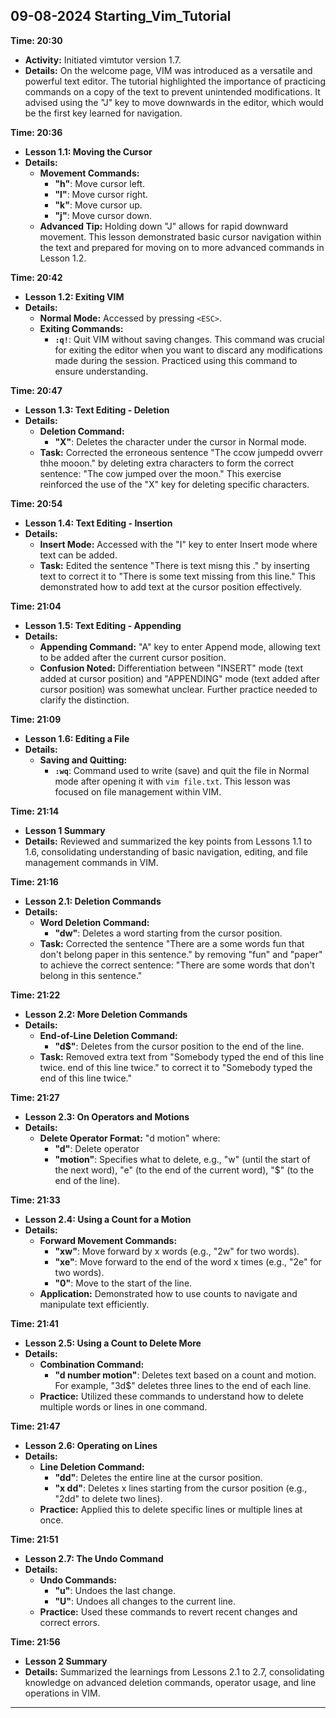 ## 09-08-2024 Starting_Vim_Tutorial
**Time: 20:30**
- **Activity:** Initiated vimtutor version 1.7.
- **Details:** On the welcome page, VIM was introduced as a versatile and powerful text editor. The tutorial highlighted the importance of practicing commands on a copy of the text to prevent unintended modifications. It advised using the "J" key to move downwards in the editor, which would be the first key learned for navigation.

**Time: 20:36**
- **Lesson 1.1: Moving the Cursor**
- **Details:**
  - **Movement Commands:**
    - **"h"**: Move cursor left.
    - **"l"**: Move cursor right.
    - **"k"**: Move cursor up.
    - **"j"**: Move cursor down.
  - **Advanced Tip:** Holding down "J" allows for rapid downward movement. This lesson demonstrated basic cursor navigation within the text and prepared for moving on to more advanced commands in Lesson 1.2.

**Time: 20:42**
- **Lesson 1.2: Exiting VIM**
- **Details:**
  - **Normal Mode:** Accessed by pressing `<ESC>`.
  - **Exiting Commands:**
    - **`:q!`**: Quit VIM without saving changes. This command was crucial for exiting the editor when you want to discard any modifications made during the session. Practiced using this command to ensure understanding.

**Time: 20:47**
- **Lesson 1.3: Text Editing - Deletion**
- **Details:**
  - **Deletion Command:**
    - **"X"**: Deletes the character under the cursor in Normal mode.
  - **Task:** Corrected the erroneous sentence "The ccow jumpedd ovverr thhe mooon." by deleting extra characters to form the correct sentence: "The cow jumped over the moon." This exercise reinforced the use of the "X" key for deleting specific characters.

**Time: 20:54**
- **Lesson 1.4: Text Editing - Insertion**
- **Details:**
  - **Insert Mode:** Accessed with the "I" key to enter Insert mode where text can be added.
  - **Task:** Edited the sentence "There is text misng this ." by inserting text to correct it to "There is some text missing from this line." This demonstrated how to add text at the cursor position effectively.

**Time: 21:04**
- **Lesson 1.5: Text Editing - Appending**
- **Details:**
  - **Appending Command:** "A" key to enter Append mode, allowing text to be added after the current cursor position.
  - **Confusion Noted:** Differentiation between "INSERT" mode (text added at cursor position) and "APPENDING" mode (text added after cursor position) was somewhat unclear. Further practice needed to clarify the distinction.

**Time: 21:09**
- **Lesson 1.6: Editing a File**
- **Details:**
  - **Saving and Quitting:**
    - **`:wq`**: Command used to write (save) and quit the file in Normal mode after opening it with `vim file.txt`. This lesson was focused on file management within VIM.

**Time: 21:14**
- **Lesson 1 Summary**
- **Details:** Reviewed and summarized the key points from Lessons 1.1 to 1.6, consolidating understanding of basic navigation, editing, and file management commands in VIM.

**Time: 21:16**
- **Lesson 2.1: Deletion Commands**
- **Details:**
  - **Word Deletion Command:**
    - **"dw"**: Deletes a word starting from the cursor position. 
  - **Task:** Corrected the sentence "There are a some words fun that don't belong paper in this sentence." by removing "fun" and "paper" to achieve the correct sentence: "There are some words that don't belong in this sentence."

**Time: 21:22**
- **Lesson 2.2: More Deletion Commands**
- **Details:**
  - **End-of-Line Deletion Command:**
    - **"d$"**: Deletes from the cursor position to the end of the line.
  - **Task:** Removed extra text from "Somebody typed the end of this line twice. end of this line twice." to correct it to "Somebody typed the end of this line twice."

**Time: 21:27**
- **Lesson 2.3: On Operators and Motions**
- **Details:**
  - **Delete Operator Format:** "d motion" where:
    - **"d"**: Delete operator
    - **"motion"**: Specifies what to delete, e.g., "w" (until the start of the next word), "e" (to the end of the current word), "$" (to the end of the line).

**Time: 21:33**
- **Lesson 2.4: Using a Count for a Motion**
- **Details:**
  - **Forward Movement Commands:**
    - **"xw"**: Move forward by x words (e.g., "2w" for two words).
    - **"xe"**: Move forward to the end of the word x times (e.g., "2e" for two words).
    - **"0"**: Move to the start of the line.
  - **Application:** Demonstrated how to use counts to navigate and manipulate text efficiently.

**Time: 21:41**
- **Lesson 2.5: Using a Count to Delete More**
- **Details:**
  - **Combination Command:**
    - **"d number motion"**: Deletes text based on a count and motion. For example, "3d$" deletes three lines to the end of each line.
  - **Practice:** Utilized these commands to understand how to delete multiple words or lines in one command.

**Time: 21:47**
- **Lesson 2.6: Operating on Lines**
- **Details:**
  - **Line Deletion Command:**
    - **"dd"**: Deletes the entire line at the cursor position.
    - **"x dd"**: Deletes x lines starting from the cursor position (e.g., "2dd" to delete two lines).
  - **Practice:** Applied this to delete specific lines or multiple lines at once.

**Time: 21:51**
- **Lesson 2.7: The Undo Command**
- **Details:**
  - **Undo Commands:**
    - **"u"**: Undoes the last change.
    - **"U"**: Undoes all changes to the current line.
  - **Practice:** Used these commands to revert recent changes and correct errors.

**Time: 21:56**
- **Lesson 2 Summary**
- **Details:** Summarized the learnings from Lessons 2.1 to 2.7, consolidating knowledge on advanced deletion commands, operator usage, and line operations in VIM.

---
